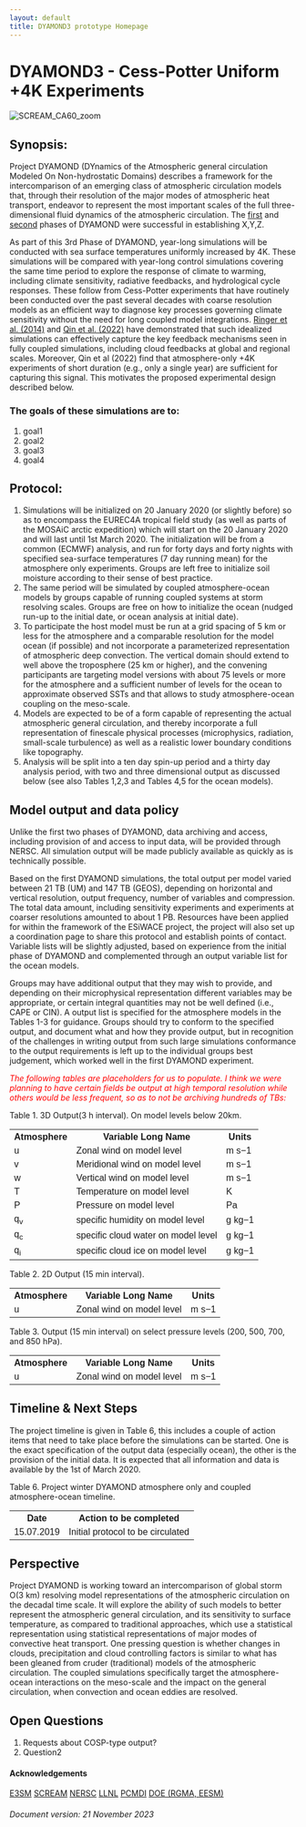 ```yaml
---
layout: default
title: DYAMOND3 prototype Homepage
---
```


# DYAMOND3 - Cess-Potter Uniform +4K Experiments
<img src="images/AR_CA60_zoom2880x1440_starField.png" alt="SCREAM_CA60_zoom">

## Synopsis:
<p>
Project DYAMOND (DYnamics of the Atmospheric general circulation Modeled On Non-hydrostatic Domains) describes a framework for the intercomparison of an emerging class of atmospheric circulation models that, through their resolution of the major modes of atmospheric heat transport, endeavor to represent the most important scales of the full three-dimensional fluid dynamics of the atmospheric circulation. The <a href="https://www.esiwace.eu/the-project/past-phases/dyamond-initiative/services-dyamond-summer">first</a> and <a href="https://www.esiwace.eu/the-project/past-phases/dyamond-initiative/services-dyamond-winter">second</a> phases of DYAMOND were successful in establishing X,Y,Z. 
</p>
<p>
As part of this 3rd Phase of DYAMOND, year-long simulations will be conducted with sea surface temperatures uniformly increased by 4K. These simulations will be compared with year-long control simulations covering the same time period to explore the response of climate to warming, including climate sensitivity, radiative feedbacks, and hydrological cycle responses. These follow from Cess-Potter experiments that have routinely been conducted over the past several decades with coarse resolution models as an efficient way to diagnose key processes governing climate sensitivity without the need for long coupled model integrations. <a href="https://agupubs.onlinelibrary.wiley.com/doi/abs/10.1002/2014GL060347">Ringer et al. (2014)</a> and <a href="https://agupubs.onlinelibrary.wiley.com/doi/10.1029/2021JD035460">Qin et al. (2022)</a> have demonstrated that such idealized simulations can effectively capture the key feedback mechanisms seen in fully coupled simulations, including cloud feedbacks at global and regional scales. Moreover, Qin et al (2022) find that atmosphere-only +4K experiments of short duration (e.g., only a single year) are sufficient for capturing this signal. This motivates the proposed experimental design described below.
</p>

### The goals of these simulations are to:
<p><ol>
    <li>goal1</li>
    <li>goal2</li>
    <li>goal3</li>
    <li>goal4</li>
</ol></p>

## Protocol:
<p>
<ol>
    <li>Simulations will be initialized on 20 January 2020 (or slightly before) so as to encompass the EUREC4A tropical field study (as well as parts of the MOSAiC arctic expedition) which will start on the 20 January 2020 and will last until 1st March 2020. The initialization will be from a common (ECMWF) analysis, and run for forty days and forty nights with specified sea-surface temperatures (7 day running mean) for the atmosphere only experiments. Groups are left free to initialize soil moisture according to their sense of best practice.</li>
    <li>The same period will be simulated by coupled atmosphere-ocean models by groups capable of running coupled systems at storm resolving scales. Groups are free on how to initialize the ocean (nudged run-up to the initial date, or ocean analysis at initial date).</li>
    <li>To participate the host model must be run at a grid spacing of 5 km or less for the atmosphere and a comparable resolution for the model ocean (if possible) and not incorporate a parameterized representation of atmospheric deep convection. The vertical domain should extend to well above the troposphere (25 km or higher), and the convening participants are targeting model versions with about 75 levels or more for the atmosphere and a sufficient number of levels for the ocean to approximate observed SSTs and that allows to study atmosphere-ocean coupling on the meso-scale.</li>
    <li>Models are expected to be of a form capable of representing the actual atmospheric general circulation, and thereby incorporate a full representation of finescale physical processes (microphysics, radiation, small-scale turbulence) as well as a realistic lower boundary conditions like topography.</li>
    <li>Analysis will be split into a ten day spin-up period and a thirty day analysis period, with two and three dimensional output as discussed below (see also Tables 1,2,3 and Tables 4,5 for the ocean models).</li>
</ol>
</p>

## Model output and data policy
<p>
Unlike the first two phases of DYAMOND, data archiving and access, including provision of and access to input data, will be provided through NERSC. All simulation output will be made publicly available as quickly as is technically possible. 
</p>
<p>
Based on the first DYAMOND simulations, the total output per model varied between 21 TB (UM) and 147 TB (GEOS), depending on horizontal and vertical resolution, output frequency, number of variables and compression. The total data amount, including sensitivity experiments and experiments at coarser resolutions amounted to about 1 PB. Resources have been applied for within the framework of the ESiWACE project, the project will also set up a coordination page to share this protocol and establish points of contact. Variable lists will be slightly adjusted, based on experience from the initial phase of DYAMOND and complemented through an output variable list for the ocean models.
</p>
<p>
Groups may have additional output that they may wish to provide, and depending on their microphysical representation different variables may be appropriate, or certain integral quantities may not be well defined (i.e., CAPE or CIN). A output list is specified for the atmosphere models in the Tables 1-3 for guidance. Groups should try to conform to the specified output, and document what and how they provide output, but in recognition of the challenges in writing output from such large simulations conformance to the output requirements is left up to the individual groups best judgement, which worked well in the first DYAMOND experiment.
</p>
<p style="color:Red;"><i>
The following tables are placeholders for us to populate. I think we were planning to have certain fields be output at high temporal resolution while others would be less frequent, so as to not be archiving hundreds of TBs:
</i></p>
<p>Table 1. 3D Output(3 h interval). On model levels below 20km.
<style>
table {
  font-family: arial, sans-serif;
  border-collapse: collapse;
  width: 100%;
}

td, th {
  border: 1px solid #dddddd;
  text-align: left;
  padding: 8px;
}

tr:nth-child(even) {
  background-color: #dddddd;
}
</style>
<table>
    <tr>
        <th>Atmosphere</th>
        <th>Variable Long Name</th>
        <th>Units</th>
    </tr>
    <tr>
        <td>u</td>
        <td>Zonal wind on model level</td>
        <td>m s−1</td>
    </tr>
    <tr>
        <td>v</td>
        <td>Meridional wind on model level</td>
        <td>m s−1</td>
    </tr>
    <tr>
        <td>w</td>
        <td>Vertical wind on model level</td>
        <td>m s−1</td>
    </tr>
    <tr>
        <td>T</td>
        <td>Temperature on model level</td>
        <td>K</td>
    </tr>
    <tr>
        <td>P</td>
        <td>Pressure on model level</td>
        <td>Pa</td>
    </tr>
    <tr>
        <td>q<sub>v</sub></td>
        <td>specific humidity on model level</td>
        <td>g kg−1</td>
    </tr>
    <tr>
        <td>q<sub>c</sub></td>
        <td>specific cloud water on model level</td>
        <td>g kg−1</td>
    </tr>
    <tr>
        <td>q<sub>i</sub></td>
        <td>specific cloud ice on model level</td>
        <td>g kg−1</td>
    </tr>
</table>
</p>
<p>Table 2. 2D Output (15 min interval).
<table>
    <tr>
        <th>Atmosphere</th>
        <th>Variable Long Name</th>
        <th>Units</th>
    </tr>
    <tr>
        <td>u</td>
        <td>Zonal wind on model level</td>
        <td>m s−1</td>
    </tr>
</table>
</p>
<p>Table 3. Output (15 min interval) on select pressure levels (200, 500, 700, and 850 hPa).
<table>
    <tr>
        <th>Atmosphere</th>
        <th>Variable Long Name</th>
        <th>Units</th>
    </tr>
    <tr>
        <td>u</td>
        <td>Zonal wind on model level</td>
        <td>m s−1</td>
    </tr>
</table>
</p>

## Timeline & Next Steps
<p>
The project timeline is given in Table 6, this includes a couple of action items that need to take place before the simulations can be started. One is the exact specification of the output data (especially ocean), the other is the provision of the initial data. It is expected that all information and data is available by the 1st of March 2020.
</p>
<p>Table 6. Project winter DYAMOND atmosphere only and coupled atmosphere-ocean timeline.
<table>
    <tr>
        <th>Date</th>
        <th>Action to be completed</th>
    </tr>
    <tr>
        <td>15.07.2019 </td>
        <td>Initial protocol to be circulated</td>
    </tr>
</table>
</p>

## Perspective
Project DYAMOND is working toward an intercomparison of global storm O(3 km) resolving model representations of the atmospheric circulation on the decadal time scale. It will explore the ability of such models to better represent the atmospheric general circulation, and its sensitivity to surface temperature, as compared to traditional approaches, which use a statistical representation using statistical representations of major modes of convective heat transport. One pressing question is whether changes in clouds, precipitation and cloud controlling factors is similar to what has been gleaned from cruder (traditional) models of the atmospheric circulation. The coupled simulations specifically target the atmosphere-ocean interactions on the meso-scale and the impact on the general circulation, when convection and ocean eddies are resolved.

## Open Questions
<p><ol>
    <li>Requests about COSP-type output?</li>
    <li>Question2</li>
</ol></p>

#### Acknowledgements
[E3SM](https://e3sm.org/)
[SCREAM](link)
[NERSC](https://www.nersc.gov/)
[LLNL](https://www.llnl.gov/)
[PCMDI](https://pcmdi.llnl.gov/index.html)
[DOE (RGMA, EESM)](link)

###### Document version: 21 November 2023
[termsOfUse]: TermsOfUse/
